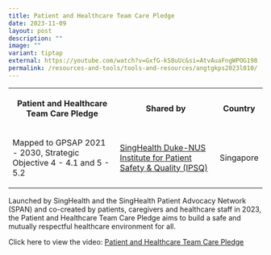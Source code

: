 ```yaml
---
title: Patient and Healthcare Team Care Pledge
date: 2023-11-09
layout: post
description: ""
image: ""
variant: tiptap
external: https://youtube.com/watch?v=GxfG-kS8uUc&si=AtvAuaFngWPOG198
permalink: /resources-and-tools/tools-and-resources/angtgkps2023l010/
---
```

<table><tbody><tr><th rowspan="1" colspan="1"><p>Patient and Healthcare Team Care Pledge</p></th><th rowspan="1" colspan="1"><p>Shared by</p></th><th rowspan="1" colspan="1"><p>Country</p></th></tr><tr><td rowspan="1" colspan="1"><p>Mapped to GPSAP 2021 - 2030, Strategic Objective 4 - 4.1 and 5 - 5.2</p></td><td rowspan="1" colspan="1"><p><a href="https://www.singhealthdukenus.com.sg/ipsq" rel="noopener noreferrer nofollow" target="_blank">SingHealth Duke-NUS Institute for Patient Safety &amp; Quality (IPSQ)</a></p></td><td rowspan="1" colspan="1"><p>Singapore</p></td></tr></tbody></table><p>Launched by SingHealth and the SingHealth Patient Advocacy Network (SPAN) and co-created by patients, caregivers and healthcare staff in 2023, the Patient and Healthcare Team Care Pledge aims to build a safe and mutually respectful healthcare environment for all.</p><p>Click here to view the video: <a href="https://youtube.com/watch?v=GxfG-kS8uUc&amp;si=AtvAuaFngWPOG198" rel="noopener noreferrer nofollow" target="_blank">Patient and Healthcare Team Care Pledge</a></p>